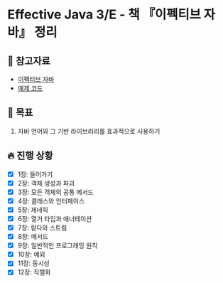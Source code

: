 # Effective Java 3/E - 책 『이펙티브 자바』 정리

## 📘 참고자료

- [이펙티브 자바](https://book.naver.com/bookdb/book_detail.nhn?bid=14097515)
- [예제 코드](https://github.com/WegraLee/effective-java-3e-source-code)

## 🧸 목표
1. 자바 언어와 그 기반 라이브러리를 효과적으로 사용하기

## 🔥 진행 상황
- [X] 1장: 들어가기
- [X] 2장: 객체 생성과 파괴
- [X] 3장: 모든 객체의 공통 메서드
- [X] 4장: 클래스와 인터페이스
- [X] 5장: 제네릭
- [X] 6장: 열거 타입과 애너테이션
- [X] 7장: 람다와 스트림
- [X] 8장: 메서드
- [X] 9장: 일반적인 프로그래밍 원칙
- [X] 10장: 예외
- [X] 11장: 동시성
- [X] 12장: 직렬화
